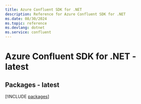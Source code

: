 ```yaml
---
title: Azure Confluent SDK for .NET
description: Reference for Azure Confluent SDK for .NET
ms.date: 08/30/2024
ms.topic: reference
ms.devlang: dotnet
ms.service: confluent
---
```

# Azure Confluent SDK for .NET - latest
## Packages - latest
[!INCLUDE [packages](confluent-index.md)]